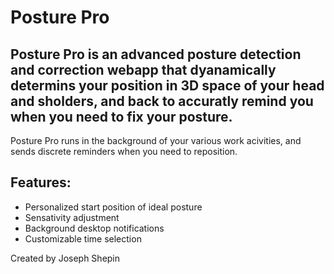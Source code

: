 # Posture Pro

## Posture Pro is an advanced posture detection and correction webapp that dyanamically determins your position in 3D space of your head and sholders, and back to accuratly remind you when you need to fix your posture.

Posture Pro runs in the background of your various work acivities, and sends discrete reminders when you need to reposition. 

## Features:
- Personalized start position of ideal posture
- Sensativity adjustment
- Background desktop notifications
- Customizable time selection

Created by Joseph Shepin
